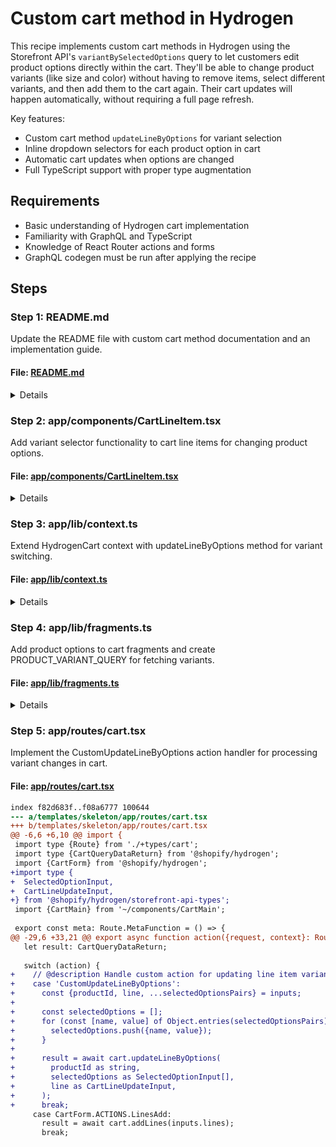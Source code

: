 # Custom cart method in Hydrogen

This recipe implements custom cart methods in Hydrogen using the Storefront API's
`variantBySelectedOptions` query to let customers edit product options directly
within the cart. They'll be able to change product variants (like size and color)
without having to remove items, select different variants, and then add them to
the cart again. Their cart updates will happen automatically, without requiring
a full page refresh.

Key features:
- Custom cart method `updateLineByOptions` for variant selection
- Inline dropdown selectors for each product option in cart
- Automatic cart updates when options are changed
- Full TypeScript support with proper type augmentation

## Requirements

- Basic understanding of Hydrogen cart implementation
- Familiarity with GraphQL and TypeScript
- Knowledge of React Router actions and forms
- GraphQL codegen must be run after applying the recipe

## Steps

### Step 1: README.md

Update the README file with custom cart method documentation and an implementation guide.

#### File: [README.md](https://github.com/Shopify/hydrogen/blob/12374c8f03f82c6800000cf08e327c4db4c287bb/templates/skeleton/README.md)

<details>

~~~diff
index c584e537..d4009139 100644
--- a/templates/skeleton/README.md
+++ b/templates/skeleton/README.md
@@ -1,6 +1,8 @@
-# Hydrogen template: Skeleton
+# Hydrogen template: Custom Cart Method
 
-Hydrogen is Shopify’s stack for headless commerce. Hydrogen is designed to dovetail with [Remix](https://remix.run/), Shopify’s full stack web framework. This template contains a **minimal setup** of components, queries and tooling to get started with Hydrogen.
+This Hydrogen template demonstrates how to implement custom cart methods for inline product option editing. Hydrogen is Shopify's stack for headless commerce, designed to work with [Remix](https://remix.run/), Shopify's full stack web framework.
+
+This template shows how to enable users to change product variants (size, color, etc.) directly within the cart without removing and re-adding items, providing a smoother shopping experience.
 
 [Check out Hydrogen docs](https://shopify.dev/custom-storefronts/hydrogen)
 [Get familiar with Remix](https://remix.run/docs/en/v1)
@@ -16,7 +18,29 @@ Hydrogen is Shopify’s stack for headless commerce. Hydrogen is designed to dov
 - Prettier
 - GraphQL generator
 - TypeScript and JavaScript flavors
-- Minimal setup of components and routes
+- **Custom cart method implementation**
+- **Inline variant selection in cart**
+- **Type-safe cart operations**
+
+## Custom Cart Method Features
+
+### Inline Option Editing
+- Change product variants directly in the cart
+- No need to remove and re-add items
+- Dropdown selectors for each product option (size, color, etc.)
+- Seamless user experience with instant updates
+
+### Technical Implementation
+- Custom `updateLineByOptions` cart method
+- TypeScript type augmentation for cart context
+- GraphQL fragments for product options
+- Optimistic UI updates with React Router actions
+
+### Cart Update Flow
+1. User selects new option from dropdown
+2. Custom cart method queries for new variant
+3. Cart line item updates with new variant
+4. Total price and inventory automatically adjust
 
 ## Getting started
 
@@ -28,6 +52,25 @@ Hydrogen is Shopify’s stack for headless commerce. Hydrogen is designed to dov
 npm create @shopify/hydrogen@latest
 ```
 
+## Implementation Details
+
+### Custom Cart Method
+```typescript
+async updateLineByOptions(lineId: string, selectedOptions: any[]) {
+  const {product} = await storefront.query(VARIANTS_QUERY, {
+    variables: {handle: productHandle, selectedOptions}
+  });
+  
+  return cart.updateLineItems([{
+    id: lineId,
+    merchandiseId: product.variantBySelectedOptions?.id
+  }]);
+}
+```
+
+### Type Augmentation
+The recipe extends Hydrogen's cart context with proper TypeScript types for the custom method, ensuring type safety throughout your application.
+
 ## Building for production
 
 ```bash
@@ -40,6 +83,21 @@ npm run build
 npm run dev
 ```
 
+## Important Notes
+
+After applying this recipe:
+1. Run `npm run codegen` to generate GraphQL types
+2. Test with products that have multiple variants
+3. Verify inventory updates when switching variants
+
+## Customization
+
+You can extend this pattern to:
+- Add custom validation for option combinations
+- Implement bundle editing capabilities
+- Create quick-add features with variant selection
+- Build advanced cart customization flows
+
 ## Setup for using Customer Account API (`/account` section)
 
-Follow step 1 and 2 of <https://shopify.dev/docs/custom-storefronts/building-with-the-customer-account-api/hydrogen#step-1-set-up-a-public-domain-for-local-development>
+Follow step 1 and 2 of <https://shopify.dev/docs/custom-storefronts/building-with-the-customer-account-api/hydrogen#step-1-set-up-a-public-domain-for-local-development>
\ No newline at end of file
~~~

</details>

### Step 2: app/components/CartLineItem.tsx

Add variant selector functionality to cart line items for changing product options.

#### File: [app/components/CartLineItem.tsx](https://github.com/Shopify/hydrogen/blob/12374c8f03f82c6800000cf08e327c4db4c287bb/templates/skeleton/app/components/CartLineItem.tsx)

<details>

~~~diff
index 80e34be2..2f37ea80 100644
--- a/templates/skeleton/app/components/CartLineItem.tsx
+++ b/templates/skeleton/app/components/CartLineItem.tsx
@@ -1,6 +1,15 @@
-import type {CartLineUpdateInput} from '@shopify/hydrogen/storefront-api-types';
+import type {
+  CartLineUpdateInput,
+  SelectedOption,
+} from '@shopify/hydrogen/storefront-api-types';
 import type {CartLayout} from '~/components/CartMain';
-import {CartForm, Image, type OptimisticCartLine} from '@shopify/hydrogen';
+import {
+  CartForm,
+  Image,
+  type OptimisticCartLine,
+  VariantSelector,
+  type VariantOption,
+} from '@shopify/hydrogen';
 import {useVariantUrl} from '~/lib/variants';
 import {Link} from 'react-router';
 import {ProductPrice} from './ProductPrice';
@@ -54,13 +63,8 @@ export function CartLineItem({
         </Link>
         <ProductPrice price={line?.cost?.totalAmount} />
         <ul>
-          {selectedOptions.map((option) => (
-            <li key={option.name}>
-              <small>
-                {option.name}: {option.value}
-              </small>
-            </li>
-          ))}
+          {/* @description Add inline product option editing in cart */}
+          <CartLineUpdateByOptionsForm line={line} />
         </ul>
         <CartLineQuantity line={line} />
       </div>
@@ -166,3 +170,87 @@ function CartLineUpdateButton({
 function getUpdateKey(lineIds: string[]) {
   return [CartForm.ACTIONS.LinesUpdate, ...lineIds].join('-');
 }
+
+// @description Component for updating cart line item options
+function CartLineUpdateByOptionsForm({line}: {line: CartLine}) {
+  const {
+    merchandise: {product, selectedOptions},
+  } = line;
+
+  return (
+    <CartForm
+      route="/cart"
+      action="CustomUpdateLineByOptions"
+      inputs={{
+        productId: product.id,
+        line: {
+          id: line.id,
+          quantity: line.quantity,
+          attributes: line.attributes,
+        },
+      }}
+    >
+      {(fetcher) => (
+        <>
+          <VariantSelector
+            handle={product.handle}
+            options={product.options}
+            variants={[]}
+          >
+            {({option}) => (
+              <LineItemOptions
+                option={option}
+                selectedOptions={selectedOptions}
+                onChange={(event) => {
+                  void fetcher.submit(event.currentTarget.form, {
+                    method: 'POST',
+                  });
+                }}
+              />
+            )}
+          </VariantSelector>
+          <noscript>
+            <button type="submit">Update</button>
+          </noscript>
+        </>
+      )}
+    </CartForm>
+  );
+}
+
+function LineItemOptions({
+  option,
+  selectedOptions,
+  onChange,
+}: {
+  option: VariantOption;
+  selectedOptions: SelectedOption[];
+  onChange: React.ChangeEventHandler<HTMLSelectElement>;
+}) {
+  const defaultOption = selectedOptions.find(
+    (selectedOption) => selectedOption.name === option.name,
+  );
+
+  return (
+    <li key={option.name}>
+      <small>
+        {option.name}:{' '}
+        <select
+          name={option.name}
+          value={defaultOption?.value}
+          onChange={onChange}
+        >
+          {option.values.map(({value, isAvailable}) => (
+            <option
+              key={`optionValue-${value}`}
+              value={value}
+              disabled={!isAvailable}
+            >
+              {value}
+            </option>
+          ))}
+        </select>
+      </small>
+    </li>
+  );
+}
~~~

</details>

### Step 3: app/lib/context.ts

Extend HydrogenCart context with updateLineByOptions method for variant switching.

#### File: [app/lib/context.ts](https://github.com/Shopify/hydrogen/blob/12374c8f03f82c6800000cf08e327c4db4c287bb/templates/skeleton/app/lib/context.ts)

<details>

~~~diff
index 692d5ae1..c2dc8b33 100644
--- a/templates/skeleton/app/lib/context.ts
+++ b/templates/skeleton/app/lib/context.ts
@@ -1,6 +1,15 @@
-import {createHydrogenContext} from '@shopify/hydrogen';
+import {
+  createHydrogenContext,
+  cartLinesUpdateDefault,
+  cartGetIdDefault,
+  type CartQueryDataReturn,
+} from '@shopify/hydrogen';
 import {AppSession} from '~/lib/session';
-import {CART_QUERY_FRAGMENT} from '~/lib/fragments';
+import {CART_QUERY_FRAGMENT, PRODUCT_VARIANT_QUERY} from '~/lib/fragments';
+import type {
+  SelectedOptionInput,
+  CartLineUpdateInput,
+} from '@shopify/hydrogen/storefront-api-types';
 
 // Define the additional context object
 const additionalContext = {
@@ -16,6 +25,15 @@ type AdditionalContextType = typeof additionalContext;
 
 declare global {
   interface HydrogenAdditionalContext extends AdditionalContextType {}
+  
+  // @description Augment the cart with custom methods for variant selection
+  interface HydrogenCustomCartMethods {
+    updateLineByOptions: (
+      productId: string,
+      selectedOptions: SelectedOptionInput[],
+      line: CartLineUpdateInput,
+    ) => Promise<CartQueryDataReturn>;
+  }
 }
 
 /**
@@ -40,7 +58,8 @@ export async function createHydrogenRouterContext(
     AppSession.init(request, [env.SESSION_SECRET]),
   ]);
 
-  const hydrogenContext = createHydrogenContext(
+  // @description Create a placeholder context first to reference in customMethods
+  const hydrogenContext: ReturnType<typeof createHydrogenContext> = createHydrogenContext(
     {
       env,
       request,
@@ -51,6 +70,33 @@ export async function createHydrogenRouterContext(
       i18n: {language: 'EN', country: 'US'},
       cart: {
         queryFragment: CART_QUERY_FRAGMENT,
+        // @description Custom cart method for updating line items by variant options
+        customMethods: {
+          updateLineByOptions: async (
+            productId: string,
+            selectedOptions: SelectedOptionInput[],
+            line: CartLineUpdateInput,
+          ) => {
+            const {product} = await hydrogenContext.storefront.query(
+              PRODUCT_VARIANT_QUERY,
+              {
+                variables: {
+                  productId,
+                  selectedOptions,
+                },
+              },
+            );
+
+            const lines = [
+              {...line, merchandiseId: product?.selectedVariant?.id},
+            ];
+
+            return await cartLinesUpdateDefault({
+              storefront: hydrogenContext.storefront,
+              getCartId: cartGetIdDefault(request.headers),
+            })(lines);
+          },
+        },
       },
     },
     additionalContext,
~~~

</details>

### Step 4: app/lib/fragments.ts

Add product options to cart fragments and create PRODUCT_VARIANT_QUERY for fetching variants.

#### File: [app/lib/fragments.ts](https://github.com/Shopify/hydrogen/blob/12374c8f03f82c6800000cf08e327c4db4c287bb/templates/skeleton/app/lib/fragments.ts)

<details>

~~~diff
index cf35c25e..cf79917e 100644
--- a/templates/skeleton/app/lib/fragments.ts
+++ b/templates/skeleton/app/lib/fragments.ts
@@ -47,6 +47,11 @@ export const CART_QUERY_FRAGMENT = `#graphql
           title
           id
           vendor
+          # @description Add product options for variant selection
+          options {
+            name
+            values
+          }
         }
         selectedOptions {
           name
@@ -97,6 +102,11 @@ export const CART_QUERY_FRAGMENT = `#graphql
           title
           id
           vendor
+          # @description Add product options for variant selection
+          options {
+            name
+            values
+          }
         }
         selectedOptions {
           name
@@ -232,3 +242,23 @@ export const FOOTER_QUERY = `#graphql
   }
   ${MENU_FRAGMENT}
 ` as const;
+
+// @description Query to fetch product variant by selected options
+export const PRODUCT_VARIANT_QUERY = `#graphql
+  query ProductVariant(
+    $productId: ID!
+    $selectedOptions: [SelectedOptionInput!]!
+    $country: CountryCode
+    $language: LanguageCode
+  ) @inContext(country: $country, language: $language) {
+    product(id: $productId) {
+        selectedVariant: variantBySelectedOptions(
+        selectedOptions: $selectedOptions
+        ignoreUnknownOptions: true
+        caseInsensitiveMatch: true
+      ) {
+        id
+      }
+    }
+  }
+`;
~~~

</details>

### Step 5: app/routes/cart.tsx

Implement the CustomUpdateLineByOptions action handler for processing variant changes in cart.

#### File: [app/routes/cart.tsx](https://github.com/Shopify/hydrogen/blob/12374c8f03f82c6800000cf08e327c4db4c287bb/templates/skeleton/app/routes/cart.tsx)

~~~diff
index f82d683f..f08a6777 100644
--- a/templates/skeleton/app/routes/cart.tsx
+++ b/templates/skeleton/app/routes/cart.tsx
@@ -6,6 +6,10 @@ import {
 import type {Route} from './+types/cart';
 import type {CartQueryDataReturn} from '@shopify/hydrogen';
 import {CartForm} from '@shopify/hydrogen';
+import type {
+  SelectedOptionInput,
+  CartLineUpdateInput,
+} from '@shopify/hydrogen/storefront-api-types';
 import {CartMain} from '~/components/CartMain';
 
 export const meta: Route.MetaFunction = () => {
@@ -29,6 +33,21 @@ export async function action({request, context}: Route.ActionArgs) {
   let result: CartQueryDataReturn;
 
   switch (action) {
+    // @description Handle custom action for updating line item variant options
+    case 'CustomUpdateLineByOptions':
+      const {productId, line, ...selectedOptionsPairs} = inputs;
+
+      const selectedOptions = [];
+      for (const [name, value] of Object.entries(selectedOptionsPairs)) {
+        selectedOptions.push({name, value});
+      }
+
+      result = await cart.updateLineByOptions(
+        productId as string,
+        selectedOptions as SelectedOptionInput[],
+        line as CartLineUpdateInput,
+      );
+      break;
     case CartForm.ACTIONS.LinesAdd:
       result = await cart.addLines(inputs.lines);
       break;
~~~